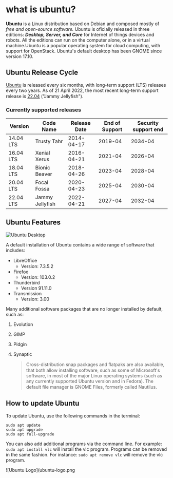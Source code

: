 # what is ubuntu?


**Ubuntu** is a Linux distribution based on Debian and composed mostly of *free and open-source software.*
Ubuntu is oficially released in three editions: ***Desktop, Server, and Core*** for Internet of things devices and
robots. All the editions can run on the computer alone, or in a virtual machine.Ubuntu is a popular
operating system for cloud computing, with support for OpenStack. Ubuntu's default desktop has been
GNOME since version 17.10.


## Ubuntu Release Cycle

[Ubuntu](https://ubuntu.com) is released every six months, with long-term support (LTS) releases every two years. As of 21 April 2022, the most recent long-term support release is [22.04](https://ubuntu.com/download/desktop) ("Jammy Jellyﬁsh").


### Currently supported releases

| Version   | Code Name      | Release Date | End of Support | Security support end |
| --------- | -------------- | ------------ | -------------- | ------------- |
| 14.04 LTS | Trusty Tahr    | 2014-04-17   | 2019-04      |  2034-04              |
| 16.04 LTS | Xenial Xerus   | 2016-04-21   | 2021-04        | 2026-04              |
| 18.04 LTS | Bionic Beaver  | 2018-04-26   | 2023-04        | 2028-04              |
| 20.04 LTS | Focal Fossa    | 2020-04-23   | 2025-04        | 2030-04              |
| 22.04 LTS | Jammy Jellyﬁsh | 2022-04-21   | 2027-04        | 2032-04              |


## Ubuntu Features

![Ubuntu Desktop](ubuntu-desktop.png)

A default installation of Ubuntu contains a wide range of software that includes:
* LibreOﬃce 
  * Version: 7.3.5.2
* Firefox
  * Version: 103.0.2
* Thunderbird
  * Version 91.11.0
* Transmission
  * Version: 3.00

Many additional software packages that are no longer installed by default, such as:
1. Evolution
2. GIMP
3. Pidgin
4. Synaptic
   
   >Cross-distribution snap packages and ﬂatpaks are also available, that both allow installing software,
such as some of Microsoft's software, in most of the major Linux operating systems (such as any currently supported Ubuntu version and in Fedora). The default ﬁle manager is GNOME Files, formerly called Nautilus.
   
## How to update Ubuntu

To update Ubuntu, use the following commands in the terminal:

```
sudo apt update
sudo apt upgrade
sudo apt full-upgrade
```

You can also add additional programs via the command line. For example: `sudo apt install vlc` will
install the vlc program. Programs can be removed in the same fashion. For instance: `sudo apt remove vlc` will remove the vlc program.

![Ubuntu Logo](ubuntu-logo.png

